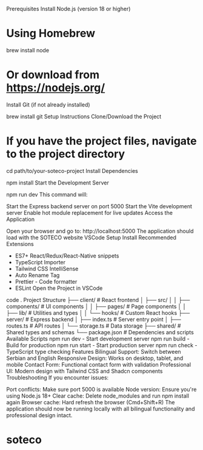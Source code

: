 Prerequisites
Install Node.js (version 18 or higher)

# Using Homebrew

brew install node

# Or download from https://nodejs.org/

Install Git (if not already installed)

brew install git
Setup Instructions
Clone/Download the Project

# If you have the project files, navigate to the project directory

cd path/to/your-soteco-project
Install Dependencies

npm install
Start the Development Server

npm run dev
This command will:

Start the Express backend server on port 5000
Start the Vite development server
Enable hot module replacement for live updates
Access the Application

Open your browser and go to: http://localhost:5000
The application should load with the SOTECO website
VSCode Setup
Install Recommended Extensions

- ES7+ React/Redux/React-Native snippets
- TypeScript Importer
- Tailwind CSS IntelliSense
- Auto Rename Tag
- Prettier - Code formatter
- ESLint
  Open the Project in VSCode

code .
Project Structure
├── client/ # React frontend
│ ├── src/
│ │ ├── components/ # UI components
│ │ ├── pages/ # Page components
│ │ ├── lib/ # Utilities and types
│ │ └── hooks/ # Custom React hooks
├── server/ # Express backend
│ ├── index.ts # Server entry point
│ ├── routes.ts # API routes
│ └── storage.ts # Data storage
├── shared/ # Shared types and schemas
└── package.json # Dependencies and scripts
Available Scripts
npm run dev - Start development server
npm run build - Build for production
npm run start - Start production server
npm run check - TypeScript type checking
Features
Bilingual Support: Switch between Serbian and English
Responsive Design: Works on desktop, tablet, and mobile
Contact Form: Functional contact form with validation
Professional UI: Modern design with Tailwind CSS and Shadcn components
Troubleshooting
If you encounter issues:

Port conflicts: Make sure port 5000 is available
Node version: Ensure you're using Node.js 18+
Clear cache: Delete node_modules and run npm install again
Browser cache: Hard refresh the browser (Cmd+Shift+R)
The application should now be running locally with all bilingual functionality and professional design intact.
# soteco
